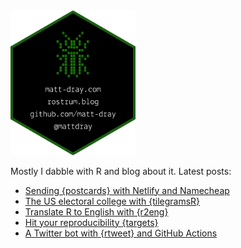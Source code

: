 <img src="https://raw.githubusercontent.com/matt-dray/stickers/master/output/business_hex.png" width=200>

Mostly I dabble with R and blog about it. Latest posts:

<!-- BLOG-POST-LIST:START -->
- [Sending {postcards} with Netlify and Namecheap](https://www.rostrum.blog/2020/12/08/postcard/)
- [The US electoral college with {tilegramsR}](https://www.rostrum.blog/2020/11/21/president-tilegram/)
- [Translate R to English with {r2eng}](https://www.rostrum.blog/2020/11/14/hello-r2eng/)
- [Hit your reproducibility {targets}](https://www.rostrum.blog/2020/09/27/targets-dsfest/)
- [A Twitter bot with {rtweet} and GitHub Actions](https://www.rostrum.blog/2020/09/21/londonmapbot/)
<!-- BLOG-POST-LIST:END -->
